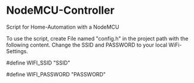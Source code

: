 # NodeMCU-Controller
Script for Home-Automation with a NodeMCU

To use the script, create File named "config.h" in the project path with the following content.
Change the SSID and PASSWORD to your local WiFi-Settings.

#define WIFI_SSID "SSID"

#define WIFI_PASSWORD "PASSWORD"
